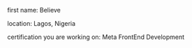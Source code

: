 first name: Believe

location: Lagos, Nigeria

certification you are working on: Meta FrontEnd Development
